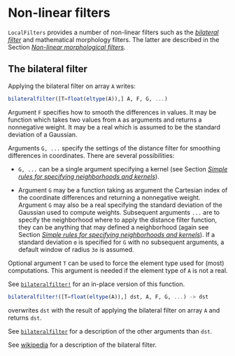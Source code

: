 # Non-linear filters

`LocalFilters` provides a number of non-linear filters such as the *[bilateral
filter](https://en.wikipedia.org/wiki/Bilateral_filter)* and mathematical morphology
filters. The latter are described in the Section *[Non-linear morphological
filters](@ref)*.

## The bilateral filter

Applying the bilateral filter on array `A` writes:

```julia
bilateralfilter([T=float(eltype(A)),] A, F, G, ...)
```

Argument `F` specifies how to smooth the differences in values. It may be function which
takes two values from `A` as arguments and returns a nonnegative weight. It may be a real
which is assumed to be the standard deviation of a Gaussian.

Arguments `G, ...` specify the settings of the distance filter for smoothing differences
in coordinates. There are several possibilities:

- `G, ...` can be a single argument specifying a kernel (see Section *[Simple rules for
  specifying neighborhoods and kernels](@ref)*).

- Argument `G` may be a function taking as argument the Cartesian index of the coordinate
  differences and returning a nonnegative weight. Argument `G` may also be a real
  specifying the standard deviation of the Gaussian used to compute weights. Subsequent
  arguments `...` are to specify the neighborhood where to apply the distance filter
  function, they can be anything that may defined a neighborhood (again see Section
  *[Simple rules for specifying neighborhoods and kernels](@ref)*). If a standard
  deviation `σ` is specified for `G` with no subsequent arguments, a default window of
  radius `3σ` is assumed.

Optional argument `T` can be used to force the element type used for (most) computations.
This argument is needed if the element type of `A` is not a real.

See [`bilateralfilter!`](@ref) for an in-place version of this function.

```julia
bilateralfilter!([T=float(eltype(A)),] dst, A, F, G, ...) -> dst
```

overwrites `dst` with the result of applying the bilateral filter on array `A` and returns
`dst`.

See [`bilateralfilter`](@ref) for a description of the other arguments than `dst`.

See [wikipedia](https://en.wikipedia.org/wiki/Bilateral_filter) for a description of the
bilateral filter.
